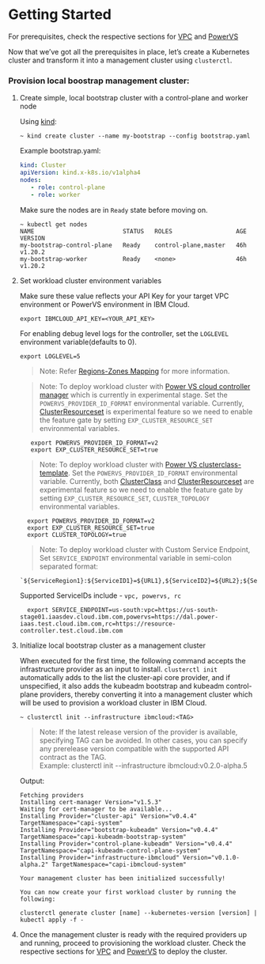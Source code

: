 # Getting Started

For prerequisites, check the respective sections for [VPC](topics/vpc/prerequisites.md) and [PowerVS](topics/powervs/prerequisites.md)

Now that we’ve got all the prerequisites in place, let’s create a Kubernetes cluster and transform 
it into a management cluster using `clusterctl`.

### Provision local boostrap management cluster:

1. Create simple, local bootstrap cluster with a control-plane and worker node

    Using [kind](https://kind.sigs.k8s.io/docs/user/quick-start/):

    ```console
    ~ kind create cluster --name my-bootstrap --config bootstrap.yaml
    ```

    Example bootstrap.yaml:
    ```yaml
    kind: Cluster
    apiVersion: kind.x-k8s.io/v1alpha4
    nodes:
       - role: control-plane
       - role: worker
    ```

    Make sure the nodes are in `Ready` state before moving on.

    ```console
    ~ kubectl get nodes
    NAME                         STATUS   ROLES                  AGE   VERSION
    my-bootstrap-control-plane   Ready    control-plane,master   46h   v1.20.2
    my-bootstrap-worker          Ready    <none>                 46h   v1.20.2
    ```

2. Set workload cluster environment variables

    Make sure these value reflects your API Key for your target VPC environment 
    or PowerVS environment in IBM Cloud.

    ```console
    export IBMCLOUD_API_KEY=<YOUR_API_KEY>
    ```
    For enabling debug level logs for the controller, set the `LOGLEVEL` environment variable(defaults to 0).
    ```console
    export LOGLEVEL=5
    ```

    > Note: Refer [Regions-Zones Mapping](/reference/regions-zones-mapping.html) for more information.

   > Note: To deploy workload cluster with [Power VS cloud controller manager](/topics/powervs/external-cloud-provider.html) which is currently in experimental stage. Set the `POWERVS_PROVIDER_ID_FORMAT` environmental variable.
   Currently, [ClusterResourceset](https://cluster-api.sigs.k8s.io/tasks/experimental-features/cluster-resource-set.html) is experimental feature so we need to enable the feature gate by setting `EXP_CLUSTER_RESOURCE_SET` environmental variables.
   ```console
      export POWERVS_PROVIDER_ID_FORMAT=v2
      export EXP_CLUSTER_RESOURCE_SET=true
    ```
   > Note: To deploy workload cluster with [Power VS clusterclass-template](/topics/powervs/clusterclass-cluster.html). Set the `POWERVS_PROVIDER_ID_FORMAT` environmental variable.
     Currently, both [ClusterClass](https://cluster-api.sigs.k8s.io/tasks/experimental-features/cluster-class/index.html) and [ClusterResourceset](https://cluster-api.sigs.k8s.io/tasks/experimental-features/cluster-resource-set.html) are experimental feature so we need to enable the feature gate by setting `EXP_CLUSTER_RESOURCE_SET`, `CLUSTER_TOPOLOGY` environmental variables.
    ```console
      export POWERVS_PROVIDER_ID_FORMAT=v2
      export EXP_CLUSTER_RESOURCE_SET=true
      export CLUSTER_TOPOLOGY=true
    ```

   > Note: To deploy workload cluster with Custom Service Endpoint, Set `SERVICE_ENDPOINT` environmental variable in semi-colon separated format:
    ```console
   `${ServiceRegion1}:${ServiceID1}=${URL1},${ServiceID2}=${URL2};${ServiceRegion2}:${ServiceID1}=${URL1...}`.
    ```
   Supported ServiceIDs include - `vpc, powervs, rc`
    ```console
      export SERVICE_ENDPOINT=us-south:vpc=https://us-south-stage01.iaasdev.cloud.ibm.com,powervs=https://dal.power-iaas.test.cloud.ibm.com,rc=https://resource-controller.test.cloud.ibm.com
    ```

2. Initialize local bootstrap cluster as a management cluster
    
    When executed for the first time, the following command accepts the infrastructure provider as an input to install. `clusterctl init` automatically adds to the list the cluster-api core provider, and if unspecified, it also adds the kubeadm bootstrap and kubeadm control-plane providers, thereby converting it into a management cluster which will be used to provision a workload cluster in IBM Cloud.

    ```console
    ~ clusterctl init --infrastructure ibmcloud:<TAG>
    ```
    > Note: If the latest release version of the provider is available, specifying TAG can be avoided.
    In other cases, you can specify any prerelease version compatible with the supported API contract as the TAG.  
    Example: clusterctl init --infrastructure ibmcloud:v0.2.0-alpha.5

    Output:
    ```console
    Fetching providers
    Installing cert-manager Version="v1.5.3"
    Waiting for cert-manager to be available...
    Installing Provider="cluster-api" Version="v0.4.4" TargetNamespace="capi-system"
    Installing Provider="bootstrap-kubeadm" Version="v0.4.4" TargetNamespace="capi-kubeadm-bootstrap-system"
    Installing Provider="control-plane-kubeadm" Version="v0.4.4" TargetNamespace="capi-kubeadm-control-plane-system"
    Installing Provider="infrastructure-ibmcloud" Version="v0.1.0-alpha.2" TargetNamespace="capi-ibmcloud-system"

    Your management cluster has been initialized successfully!

    You can now create your first workload cluster by running the following:

    clusterctl generate cluster [name] --kubernetes-version [version] | kubectl apply -f -
    ```

5. Once the management cluster is ready with the required providers up and running, proceed to provisioning the workload cluster. Check the respective sections for [VPC](/topics/vpc/creating-a-cluster.html) and [PowerVS](/topics/powervs/creating-a-cluster.html) to deploy the cluster. 